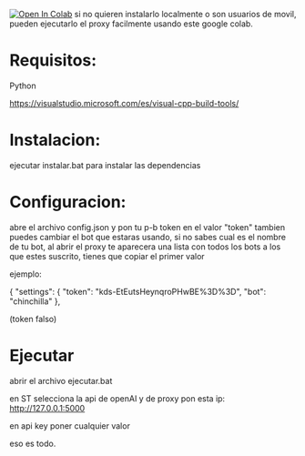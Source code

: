 [![Open In Colab](https://colab.research.google.com/assets/colab-badge.svg)](https://colab.research.google.com/drive/1VRbPPZikK0CBwZr91oH7160M_IxjIAs4?usp=sharing)
si no quieren instalarlo localmente o son usuarios de movil, pueden ejecutarlo el proxy facilmente usando este google colab.
# Requisitos: 

Python

https://visualstudio.microsoft.com/es/visual-cpp-build-tools/

# Instalacion:
ejecutar instalar.bat para instalar las dependencias

# Configuracion:
abre el archivo config.json y pon tu p-b token en el valor "token"
tambien puedes cambiar el bot que estaras usando, si no sabes cual es el nombre de tu bot, al abrir el proxy te aparecera una lista con todos los bots a los que estes suscrito, tienes que copiar el primer valor

ejemplo:

{
  "settings": {
    "token": "kds-EtEutsHeynqroPHwBE%3D%3D",
    "bot": "chinchilla"
  },

(token falso)

# Ejecutar
abrir el archivo ejecutar.bat

en ST selecciona la api de openAI y de proxy pon esta ip:
http://127.0.0.1:5000

en api key poner cualquier valor


eso es todo.
